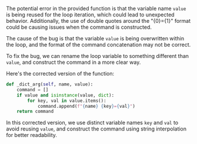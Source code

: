 The potential error in the provided function is that the variable name `value` is being reused for the loop iteration, which could lead to unexpected behavior. Additionally, the use of double quotes around the "{0}={1}" format could be causing issues when the command is constructed.

The cause of the bug is that the variable `value` is being overwritten within the loop, and the format of the command concatenation may not be correct.

To fix the bug, we can rename the loop variable to something different than `value`, and construct the command in a more clear way.

Here's the corrected version of the function:

```python
def _dict_arg(self, name, value):
    command = []
    if value and isinstance(value, dict):
        for key, val in value.items():
            command.append(f"{name} {key}={val}")
    return command
```

In this corrected version, we use distinct variable names `key` and `val` to avoid reusing `value`, and construct the command using string interpolation for better readability.